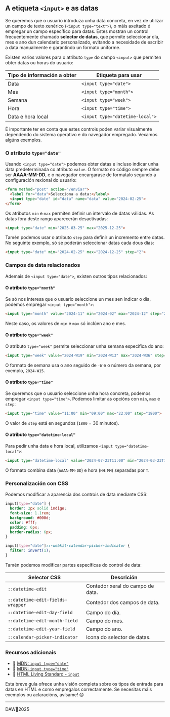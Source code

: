 ## A etiqueta `<input>` e as datas

Se queremos que o usuario introduza unha data concreta, en vez de utilizar un campo de texto xenérico (`<input type="text">`), o máis axeitado é empregar un campo específico para datas. Estes mostran un control frecuentemente chamado **selector de datas**, que permite seleccionar día, mes e ano dun calendario personalizado, evitando a necesidade de escribir a data manualmente e garantindo un formato uniforme.

Existen varios valores para o atributo `type` do campo `<input>` que permiten obter datas ou horas do usuario:

| Tipo de información a obter | Etiqueta para usar              |
| --------------------------- | ------------------------------- |
| Data                        | `<input type="date">`          |
| Mes                         | `<input type="month">`         |
| Semana                      | `<input type="week">`          |
| Hora                        | `<input type="time">`          |
| Data e hora local           | `<input type="datetime-local">` |

É importante ter en conta que estes controis poden variar visualmente dependendo do sistema operativo e do navegador empregado. Vexamos algúns exemplos.

### O atributo `type="date"`

Usando `<input type="date">` podemos obter datas e incluso indicar unha data predeterminada co atributo `value`. O formato no código sempre debe ser **AAAA-MM-DD**, e o navegador encargarase de formatalo segundo a configuración rexional do usuario:

```html
<form method="post" action="/enviar">
  <label for="data">Selecciona a data:</label>
  <input type="date" id="data" name="data" value="2024-02-25">
</form>
```

Os atributos `min` e `max` permiten definir un intervalo de datas válidas. As datas fóra deste rango aparecerán desactivadas:

```html
<input type="date" min="2025-03-25" max="2025-12-25">
```

Tamén podemos usar o atributo `step` para definir un incremento entre datas. No seguinte exemplo, só se poderán seleccionar datas cada dous días:

```html
<input type="date" min="2024-02-25" max="2024-12-25" step="2">
```

### Campos de data relacionados

Ademais de `<input type="date">`, existen outros tipos relacionados:

#### O atributo `type="month"`

Se só nos interesa que o usuario seleccione un mes sen indicar o día, podemos empregar `<input type="month">`:

```html
<input type="month" value="2024-11" min="2024-02" max="2024-12" step="2">
```

Neste caso, os valores de `min` e `max` só inclúen ano e mes.

#### O atributo `type="week"`

O atributo `type="week"` permite seleccionar unha semana específica do ano:

```html
<input type="week" value="2024-W19" min="2024-W13" max="2024-W36" step="2">
```

O formato de semana usa o ano seguido de `-W` e o número da semana, por exemplo, `2024-W15`.

#### O atributo `type="time"`

Se queremos que o usuario seleccione unha hora concreta, podemos empregar `<input type="time">`. Podemos limitar as opcións con `min`, `max` e `step`:

```html
<input type="time" value="11:00" min="09:00" max="22:00" step="1800">
```

O valor de `step` está en segundos (`1800` = 30 minutos).

#### O atributo `type="datetime-local"`

Para pedir unha data e hora local, utilizamos `<input type="datetime-local">`:

```html
<input type="datetime-local" value="2024-07-23T11:00" min="2024-03-23T11:00" max="2024-11-23T11:00" step="3600">
```

O formato combina data (`AAAA-MM-DD`) e hora (`HH:MM`) separadas por `T`.

### Personalización con CSS

Podemos modificar a aparencia dos controis de data mediante CSS:

```css
input[type="date"] {
  border: 2px solid indigo;
  font-size: 1.1rem;
  background: #000d;
  color: #fff;
  padding: 6px;
  border-radius: 6px;
}

input[type="date"]::-webkit-calendar-picker-indicator {
  filter: invert(1);
}
```

Tamén podemos modificar partes específicas do control de data:

| Selector CSS                      | Descrición                                    |
|-----------------------------------|--------------------------------------------|
| `::datetime-edit`                | Contedor xeral do campo de data.           |
| `::datetime-edit-fields-wrapper` | Contedor dos campos de data.               |
| `::datetime-edit-day-field`      | Campo do día.                              |
| `::datetime-edit-month-field`    | Campo do mes.                              |
| `::datetime-edit-year-field`     | Campo do ano.                              |
| `::calendar-picker-indicator`    | Icona do selector de datas.                |

### Recursos adicionais

- 📖 [MDN: `input type="date"`](https://developer.mozilla.org/en-US/docs/Web/HTML/Element/input/date)
- 📖 [MDN: `input type="time"`](https://developer.mozilla.org/en-US/docs/Web/HTML/Element/input/time)
- 📖 [HTML Living Standard - `input`](https://html.spec.whatwg.org/multipage/input.html)

Esta breve guía ofrece unha visión completa sobre os tipos de entrada para datas en HTML e como empregalos correctamente. Se necesitas máis exemplos ou aclaracións, avísame! 😊

---

DAW🧊2025